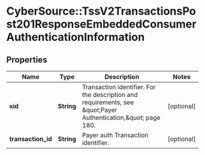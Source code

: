 # CyberSource::TssV2TransactionsPost201ResponseEmbeddedConsumerAuthenticationInformation

## Properties
Name | Type | Description | Notes
------------ | ------------- | ------------- | -------------
**xid** | **String** | Transaction identifier. For the description and requirements, see \&quot;Payer Authentication,\&quot; page 180. | [optional] 
**transaction_id** | **String** | Payer auth Transaction identifier. | [optional] 


